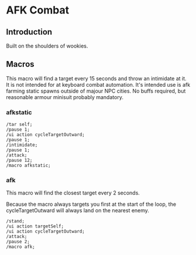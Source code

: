 # AFK Combat

## Introduction
Built on the shoulders of wookies. 

## Macros

This macro will find a target every 15 seconds and throw an intimidate at it. It is not intended for at keyboard combat automation. It's intended use is afk farming static spawns outside of majour NPC cities. No buffs required, but reasonable armour minisuit probably mandatory. 

### afkstatic
```
/tar self;
/pause 1;
/ui action cycleTargetOutward;
/pause 1;
/intimidate;
/pause 1;
/attack;
/pause 12;
/macro afkstatic;
```

### afk

This macro will find the closest target every 2 seconds. 

Because the macro always targets you first at the start of the loop, the cycleTargetOutward will always land on the nearest enemy. 

```
/stand;
/ui action targetSelf;
/ui action cycleTargetOutward;
/attack;
/pause 2;
/macro afk;
```
